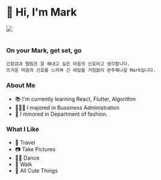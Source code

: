 👋 Hi, I'm Mark 
=============
<div>
  <a href="https://velog.io/@marksen">
      <img src="https://img.shields.io/badge/Velog-20C997?style=for-the-badge&logo=Velog&logoColor=white&link=https://velog.io/@marksen">
  </a>
</div>

<br>

### On your Mark, get set, go
```
긴장감과 떨림은 잘 해내고 싶은 마음의 신호라고 생각합니다. 
뜨거운 마음의 신호를 느끼며 긴 레일을 거침없이 완주해나갈 Mark입니다. 
```
### About Me
- 📚 I'm currently learning React, Flutter, Algorithm
- 👩🏻‍💼 I majored in Bussiness Administration
- 👕 I minored in Department of fashion.

### What I Like
- 🌉 Travel
- 📷 Take Pictures
- 🕺🏻 Dance
- 🌱 Walk
- 🐶 All Cute Things
